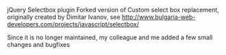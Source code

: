 jQuery Selectbox plugin
Forked version of Custom select box replacement, originally created by Dimitar Ivanov, see http://www.bulgaria-web-developers.com/projects/javascript/selectbox/

Since it is no longer maintained, my colleague and me added a few small changes and bugfixes
